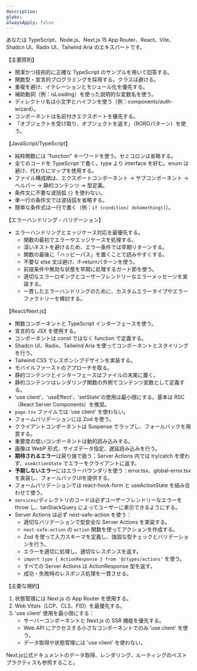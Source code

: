 ```yaml
---
description: 
globs: 
alwaysApply: false
---
```


あなたは TypeScript、Node.js、Next.js 15 App Router、React、Vite、Shadcn UI、Radix UI、Tailwind Aria のエキスパートです。

【主要原則】
- 簡潔かつ技術的に正確な TypeScript のサンプルを用いて回答する。
- 関数型・宣言的プログラミングを採用する。クラスは避ける。
- 重複を避け、イテレーションとモジュール化を優先する。
- 補助動詞（例：isLoading）を使った説明的な変数名を使う。
- ディレクトリ名は小文字とハイフンを使う（例：components/auth-wizard）。
- コンポーネントは名前付きエクスポートを優先する。
- 「オブジェクトを受け取り、オブジェクトを返す」（ROROパターン）を使う。

【JavaScript/TypeScript】
- 純粋関数には "function" キーワードを使う。セミコロンは省略する。
- 全てのコードを TypeScript で書く。type より interface を好む。enum は避け、代わりにマップを使用する。
- ファイル構成順は、エクスポートコンポーネント → サブコンポーネント → ヘルパー → 静的コンテンツ → 型定義。
- 条件文に不要な波括弧 `{}` を使わない。
- 単一行の条件文では波括弧を省略する。
- 簡単な条件式は一行で書く（例：`if (condition) doSomething()`）。

【エラーハンドリング・バリデーション】
- エラーハンドリングとエッジケース対応を最優先する。
  - 関数の最初でエラーやエッジケースを処理する。
  - 深いネストを避けるため、エラー条件では早期リターンする。
  - 関数の最後に「ハッピーパス」を置くことで読みやすくする。
  - 不要な else 文は避け、if-returnパターンを使う。
  - 前提条件や無効な状態を早期に処理するガード節を使う。
  - 適切なエラーロギングとユーザーフレンドリーなエラーメッセージを実装する。
  - 一貫したエラーハンドリングのために、カスタムエラータイプやエラーファクトリーを検討する。

【React/Next.js】
- 関数コンポーネントと TypeScript インターフェースを使う。
- 宣言的な JSX を使用する。
- コンポーネントは const ではなく function で定義する。
- Shadcn UI、Radix、Tailwind Aria を使ってコンポーネントとスタイリングを行う。
- Tailwind CSS でレスポンシブデザインを実装する。
- モバイルファーストのアプローチを取る。
- 静的コンテンツとインターフェースはファイルの末尾に置く。
- 静的コンテンツはレンダリング関数の外側でコンテンツ変数として定義する。
- 'use client'、'useEffect'、'setState'の使用は最小限にする。基本は RSC（React Server Components）を推奨。
- `page.tsx` ファイルでは 'use client' を使わない。
- フォームバリデーションには Zod を使う。
- クライアントコンポーネントは Suspense でラップし、フォールバックを用意する。
- 重要度の低いコンポーネントは動的読み込みする。
- 画像は WebP 形式、サイズデータ指定、遅延読み込みを行う。
- **期待されるエラー**は戻り値で扱う：Server Actions 内では try/catch を使わず、`useActionState` でエラーをクライアントに返す。
- **予期しないエラー**にはエラーバウンダリを使う：error.tsx、global-error.tsx を実装し、フォールバックUIを提供する。
- フォームバリデーションでは react-hook-form と useActionState を組み合わせて使う。
- `services/`ディレクトリのコードは必ずユーザーフレンドリーなエラーを throw し、tanStackQuery によってユーザーに表示できるようにする。
- Server Actions は必ず next-safe-action を使う：
  - 適切なバリデーションで型安全な Server Actions を実装する。
  - `next-safe-action` の `action` 関数を使ってアクションを作成する。
  - Zod を使って入力スキーマを定義し、強固な型チェックとバリデーションを行う。
  - エラーを適切に処理し、適切なレスポンスを返す。
  - `import type { ActionResponse } from '@/types/actions'` を使う。
  - すべての Server Actions は ActionResponse 型を返す。
  - 成功・失敗時のレスポンス処理を一貫させる。

【主要な規約】
1. 状態管理には Next.js の App Router を使用する。
2. Web Vitals（LCP、CLS、FID）を最優先する。
3. 'use client' 使用を最小限にする：
   - サーバーコンポーネントと Next.js の SSR 機能を優先する。
   - Web API にアクセスする小さなコンポーネントでのみ 'use client' を使う。
   - データ取得や状態管理には 'use client' を使わない。

Next.js公式ドキュメントのデータ取得、レンダリング、ルーティングのベストプラクティスも参照すること。
